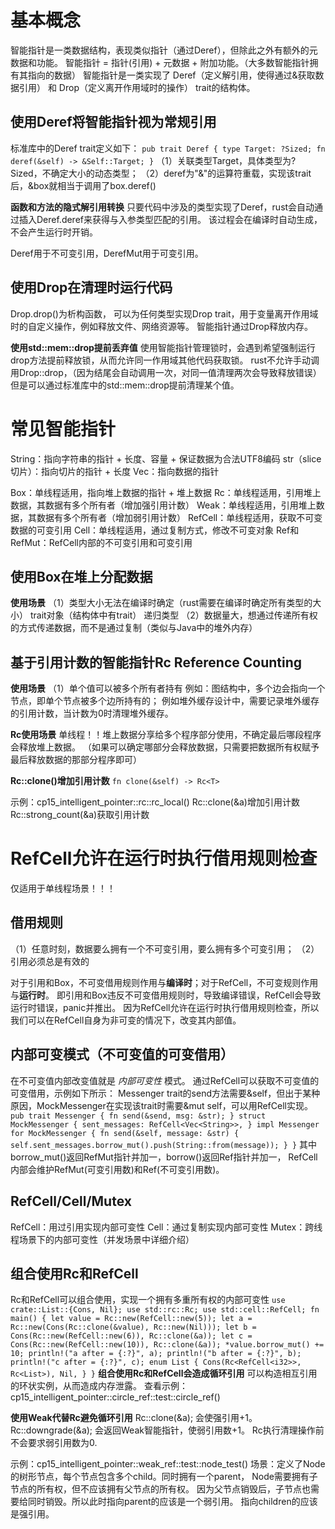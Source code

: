 # 基本概念
智能指针是一类数据结构，表现类似指针（通过Deref），但除此之外有额外的元数据和功能。
智能指针 = 指针(引用) + 元数据 + 附加功能。（大多数智能指针拥有其指向的数据）
智能指针是一类实现了 Deref（定义解引用，使得通过&获取数据引用） 和 Drop（定义离开作用域时的操作） trait的结构体。


## 使用Deref将智能指针视为常规引用
标准库中的Deref trait定义如下：
`
pub trait Deref {
    type Target: ?Sized;
    fn deref(&self) -> &Self::Target;
}
`
（1）关联类型Target，具体类型为?Sized，不确定大小的动态类型；
（2）deref为"&"的运算符重载，实现该trait后，&box就相当于调用了box.deref()

**函数和方法的隐式解引用转换**
只要代码中涉及的类型实现了Deref，rust会自动通过插入Deref.deref来获得与入参类型匹配的引用。
该过程会在编译时自动生成，不会产生运行时开销。


Deref用于不可变引用，DerefMut用于可变引用。

## 使用Drop在清理时运行代码
Drop.drop()为析构函数，
可以为任何类型实现Drop trait，用于变量离开作用域时的自定义操作，例如释放文件、网络资源等。
智能指针通过Drop释放内存。

**使用std::mem::drop提前丢弃值**
使用智能指针管理锁时，会遇到希望强制运行drop方法提前释放锁，从而允许同一作用域其他代码获取锁。
rust不允许手动调用Drop::drop，（因为结尾会自动调用一次，对同一值清理两次会导致释放错误）
但是可以通过标准库中的std::mem::drop提前清理某个值。

# 常见智能指针
String：指向字符串的指针 + 长度、容量 + 保证数据为合法UTF8编码
str（slice切片）：指向切片的指针 + 长度
Vec<T>：指向数据的指针 

Box<T>：单线程适用，指向堆上数据的指针 + 堆上数据
Rc<T>：单线程适用，引用堆上数据，其数据有多个所有者（增加强引用计数）
Weak<T>：单线程适用，引用堆上数据，其数据有多个所有者（增加弱引用计数）
RefCell<T>：单线程适用，获取不可变数据的可变引用
Cell<T>：单线程适用，通过复制方式，修改不可变对象
Ref<T>和RefMut<T>：RefCell<T>内部的不可变引用和可变引用


## 使用Box<T>在堆上分配数据

**使用场景**
（1）类型大小无法在编译时确定（rust需要在编译时确定所有类型的大小）
    trait对象（结构体中有trait）
    递归类型
（2）数据量大，想通过传递所有权的方式传递数据，而不是通过复制（类似与Java中的堆外内存）


## 基于引用计数的智能指针Rc<T> Reference Counting

**使用场景**
（1）单个值可以被多个所有者持有
例如：图结构中，多个边会指向一个节点，即单个节点被多个边所持有的；
例如堆外缓存设计中，需要记录堆外缓存的引用计数，当计数为0时清理堆外缓存。

**Rc<T>使用场景**
单线程！！堆上数据分享给多个程序部分使用，不确定最后哪段程序会释放堆上数据。
（如果可以确定哪部分会释放数据，只需要把数据所有权赋予最后释放数据的那部分程序即可）


**Rc::clone()增加引用计数**
`
fn clone(&self) -> Rc<T>
`

示例：cp15_intelligent_pointer::rc::rc_local()
Rc::clone(&a)增加引用计数
Rc::strong_count(&a)获取引用计数

# RefCell<T>允许在运行时执行借用规则检查
仅适用于单线程场景！！！

## 借用规则
（1）任意时刻，数据要么拥有一个不可变引用，要么拥有多个可变引用；
（2）引用必须总是有效的

对于引用和Box<T>，不可变借用规则作用与**编译时**；对于RefCell<T>，不可变规则作用与**运行时**。
即引用和Box<T>违反不可变借用规则时，导致编译错误，RefCell会导致运行时错误，panic并推出。
因为RefCell<T>允许在运行时执行借用规则检查，所以我们可以在RefCell<T>自身为非可变的情况下，改变其内部值。

## 内部可变模式（不可变值的可变借用）
在不可变值内部改变值就是 _内部可变性_ 模式。
通过RefCell<T>可以获取不可变值的可变借用，示例如下所示：
Messenger trait的send方法需要&self，但出于某种原因，MockMessenger在实现该trait时需要&mut self，可以用RefCell<T>实现。
`
pub trait Messenger {
    fn send(&send, msg: &str);
}
struct MockMessenger {
    sent_messages: RefCell<Vec<String>>,
}
impl Messenger for MockMessenger {
    fn send(&self, message: &str) {
        self.sent_messages.borrow_mut().push(String::from(message));
    }
}
`
其中borrow_mut()返回RefMut<T>指针并加一，borrow()返回Ref<T>指针并加一，
RefCell<T>内部会维护RefMut<T>(可变引用数)和Ref<T>(不可变引用数)。

## RefCell<T>/Cell<T>/Mutex<T>
RefCell<T>：用过引用实现内部可变性
Cell<T>：通过复制实现内部可变性
Mutex<T>：跨线程场景下的内部可变性（并发场景中详细介绍）

## 组合使用Rc<T>和RefCell<T>
Rc<T>和RefCell<T>可以组合使用，实现一个拥有多重所有权的内部可变性
`
use crate::List::{Cons, Nil};
use std::rc::Rc;
use std::cell::RefCell;
fn main() {
    let value = Rc::new(RefCell::new(5));
    let a = Rc::new(Cons(Rc::clone(&value), Rc::new(Nil)));
    let b = Cons(Rc::new(RefCell::new(6)), Rc::clone(&a));
    let c = Cons(Rc::new(RefCell::new(10)), Rc::clone(&a));
    *value.borrow_mut() += 10;
    println!("a after = {:?}", a);
    println!("b after = {:?}", b);
    println!("c after = {:?}", c);
    enum List {
        Cons(Rc<RefCell<i32>>, Rc<List>),
        Nil,
    }
}
`
**组合使用Rc<T>和RefCell<T>会造成循环引用**
可以构造相互引用的环状实例，从而造成内存泄露。
查看示例：cp15_intelligent_pointer::circle_ref::test::circle_ref()

**使用Weak<T>代替Rc<T>避免循环引用**
Rc::clone(&a); 会使强引用+1。
Rc::downgrade(&a); 会返回Weak<T>智能指针，使弱引用数+1。
Rc<T>执行清理操作前不会要求弱引用数为0.

示例：cp15_intelligent_pointer::weak_ref::test::node_test()
场景：定义了Node的树形节点，每个节点包含多个child。同时拥有一个parent，
Node需要拥有子节点的所有权，但不应该拥有父节点的所有权。
因为父节点销毁后，子节点也需要给同时销毁。所以此时指向parent的应该是一个弱引用。 指向children的应该是强引用。
